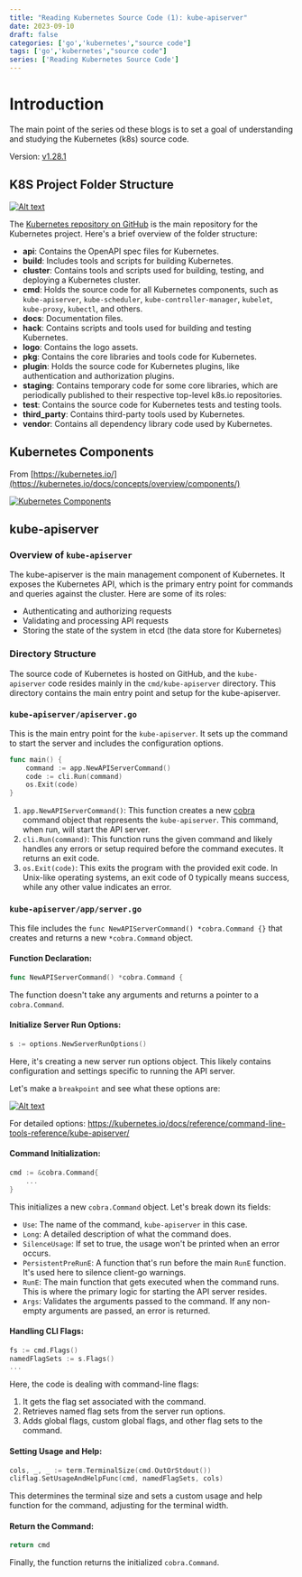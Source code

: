 ```yaml
---
title: "Reading Kubernetes Source Code (1): kube-apiserver"
date: 2023-09-10
draft: false
categories: ['go','kubernetes',"source code"]
tags: ['go','kubernetes',"source code"]
series: ['Reading Kubernetes Source Code']
---
```


# Introduction

The main point of the series od these blogs is to set a goal of understanding and studying the Kubernetes (k8s) source code.

Version: [v1.28.1](https://github.com/kubernetes/kubernetes/tree/v1.28.1)

## K8S Project Folder Structure

[![Alt text](/images/20230910-kubernetes-repo-folder-structure.png)](/images/20230910-kubernetes-repo-folder-structure.png)

The [Kubernetes repository on GitHub](https://github.com/kubernetes/kubernetes) is the main repository for the Kubernetes project. Here's a brief overview of the folder structure:

- **api**: Contains the OpenAPI spec files for Kubernetes.
- **build**: Includes tools and scripts for building Kubernetes.
- **cluster**: Contains tools and scripts used for building, testing, and deploying a Kubernetes cluster.
- **cmd**: Holds the source code for all Kubernetes components, such as `kube-apiserver`, `kube-scheduler`, `kube-controller-manager`, `kubelet`, `kube-proxy`, `kubectl`, and others.
- **docs**: Documentation files.
- **hack**: Contains scripts and tools used for building and testing Kubernetes.
- **logo**: Contains the logo assets.
- **pkg**: Contains the core libraries and tools code for Kubernetes.
- **plugin**: Holds the source code for Kubernetes plugins, like authentication and authorization plugins.
- **staging**: Contains temporary code for some core libraries, which are periodically published to their respective top-level k8s.io repositories.
- **test**: Contains the source code for Kubernetes tests and testing tools.
- **third_party**: Contains third-party tools used by Kubernetes.
- **vendor**: Contains all dependency library code used by Kubernetes.

## Kubernetes Components

From [https://kubernetes.io/](https://kubernetes.io/docs/concepts/overview/components/)

[![Kubernetes Components](/images/components-of-kubernetes.svg)](/images/components-of-kubernetes.svg)

## kube-apiserver

### Overview of `kube-apiserver`

The kube-apiserver is the main management component of Kubernetes. It exposes the Kubernetes API, which is the primary entry point for commands and queries against the cluster. Here are some of its roles:

- Authenticating and authorizing requests
- Validating and processing API requests
- Storing the state of the system in etcd (the data store for Kubernetes)

### Directory Structure

The source code of Kubernetes is hosted on GitHub, and the `kube-apiserver` code resides mainly in the `cmd/kube-apiserver` directory. This directory contains the main entry point and setup for the kube-apiserver.

###  `kube-apiserver/apiserver.go`

This is the main entry point for the `kube-apiserver`. It sets up the command to start the server and includes the configuration options.

```go
func main() {
	command := app.NewAPIServerCommand()
	code := cli.Run(command)
	os.Exit(code)
}
```

1. `app.NewAPIServerCommand()`: This function creates a new [cobra](https://github.com/spf13/cobra) command object that represents the `kube-apiserver`. This command, when run, will start the API server.
2. `cli.Run(command)`: This function runs the given command and likely handles any errors or setup required before the command executes. It returns an exit code.
3. `os.Exit(code)`: This exits the program with the provided exit code. In Unix-like operating systems, an exit code of 0 typically means success, while any other value indicates an error.

### `kube-apiserver/app/server.go`

This file includes the `func NewAPIServerCommand() *cobra.Command {}` that creates and returns a new `*cobra.Command` object.

#### Function Declaration:

```go
func NewAPIServerCommand() *cobra.Command {
```

The function doesn't take any arguments and returns a pointer to a `cobra.Command`.

#### Initialize Server Run Options:

```go
s := options.NewServerRunOptions()
```
Here, it's creating a new server run options object. This likely contains configuration and settings specific to running the API server.

Let's make a `breakpoint` and see what these options are:

[![Alt text](/images/20230910-kube-apiserver-options.png)](/images/20230910-kube-apiserver-options.png)

For detailed options: https://kubernetes.io/docs/reference/command-line-tools-reference/kube-apiserver/

#### Command Initialization:

```go
cmd := &cobra.Command{
	...
}
```

This initializes a new `cobra.Command` object. Let's break down its fields:

- `Use`: The name of the command, `kube-apiserver` in this case.
- `Long`: A detailed description of what the command does.
- `SilenceUsage`: If set to true, the usage won't be printed when an error occurs.
- `PersistentPreRunE`: A function that's run before the main `RunE` function. It's used here to silence client-go warnings.
- `RunE`: The main function that gets executed when the command runs. This is where the primary logic for starting the API server resides.
- `Args`: Validates the arguments passed to the command. If any non-empty arguments are passed, an error is returned.

#### Handling CLI Flags:

```go
fs := cmd.Flags()
namedFlagSets := s.Flags()
...
```

Here, the code is dealing with command-line flags:

1. It gets the flag set associated with the command.
2. Retrieves named flag sets from the server run options.
3. Adds global flags, custom global flags, and other flag sets to the command.

#### Setting Usage and Help:

```go
cols, _, _ := term.TerminalSize(cmd.OutOrStdout())
cliflag.SetUsageAndHelpFunc(cmd, namedFlagSets, cols)
```

This determines the terminal size and sets a custom usage and help function for the command, adjusting for the terminal width.

#### Return the Command:

```go
return cmd
```

Finally, the function returns the initialized `cobra.Command`.